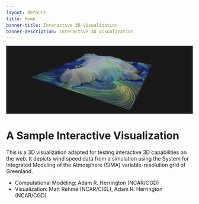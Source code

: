 ```yaml
---
layout: default
title: Home
banner-title: Interactive 3D Visualization
banner-description: Interactive 3D Visualization
---
```



<section>
    <a href="/pages/interactive.html">
        <img src="/images/intx-banner.png"
            alt="Interactive Greenland Streamlines Banner">
    </a>
</section>

# A Sample Interactive Visualization

This is a 3D visualization adapted for testing interactive 3D capabilities on the web. It depicts wind speed data from a simulation using the System for Integrated Modeling of the Atmosphere (SIMA) variable-resolution grid of Greenland.

- Computational Modeling: Adam R. Herrington (NCAR/CGD)
- Visualization: Matt Rehme (NCAR/CISL), Adam R. Herrington (NCAR/CGD)

